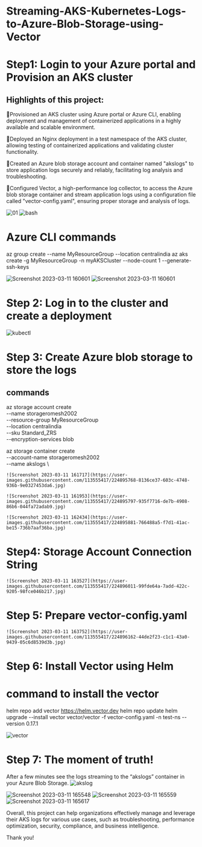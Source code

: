 # Streaming-AKS-Kubernetes-Logs-to-Azure-Blob-Storage-using-Vector

# Step1: Login to your Azure portal and Provision an AKS cluster
## Highlights of this project:

🚀Provisioned an AKS cluster using Azure portal or Azure CLI, enabling deployment and management of containerized applications in a highly available and scalable environment.

🚀Deployed an Nginx deployment in a test namespace of the AKS cluster, allowing testing of containerized applications and validating cluster functionality.

🚀Created an Azure blob storage account and container named "akslogs" to store application logs securely and reliably, facilitating log analysis and troubleshooting.

🚀Configured Vector, a high-performance log collector, to access the Azure blob storage container and stream application logs using a configuration file called "vector-config.yaml", ensuring proper storage and analysis of logs.

![01](https://user-images.githubusercontent.com/113555417/224894937-10147d85-0695-406f-8331-5f95b9679f6d.jpg)
![bash](https://user-images.githubusercontent.com/113555417/224894946-ccc2046e-924e-4265-aa42-9ed7121c6aeb.jpg)


# Azure CLI commands
az group create --name MyResourceGroup --location centralindia
az aks create -g MyResourceGroup -n myAKSCluster  --node-count 1 --generate-ssh-keys

![Screenshot 2023-03-11 160601](https://user-images.githubusercontent.com/113555417/224895148-57c8c3d7-6981-4a09-9281-8b14c3131f93.jpg)
![Screenshot 2023-03-11 160601](https://user-images.githubusercontent.com/113555417/224895656-89f5bfbf-1e13-47a3-b84d-e2f634a3a0a4.jpg)


# Step 2: Log in to the cluster and create a deployment
![kubectl](https://user-images.githubusercontent.com/113555417/224895345-e4708dca-cc90-4fc7-86c6-e0eae6596c5f.jpg)


# Step 3: Create Azure blob storage to store the logs
  ## commands
  
az storage account create \
    --name storageromesh2002 \
    --resource-group MyResourceGroup \
    --location centralindia \
    --sku Standard_ZRS \
    --encryption-services blob

az storage container create \
    --account-name storageromesh2002 \
    --name akslogs \
    
    
    ![Screenshot 2023-03-11 161717](https://user-images.githubusercontent.com/113555417/224895768-8136ce37-603c-4748-936b-9e0327453da6.jpg)
    
    ![Screenshot 2023-03-11 161953](https://user-images.githubusercontent.com/113555417/224895797-935f7716-de7b-4908-86b6-044fa72adab9.jpg)
    
    ![Screenshot 2023-03-11 162434](https://user-images.githubusercontent.com/113555417/224895881-766488a5-f7d1-41ac-be15-736b7aaf36ba.jpg)

# Step4: Storage Account Connection String

    ![Screenshot 2023-03-11 163527](https://user-images.githubusercontent.com/113555417/224896011-99fde64a-7add-422c-9205-98fce046b217.jpg)

# Step 5: Prepare vector-config.yaml

    ![Screenshot 2023-03-11 163752](https://user-images.githubusercontent.com/113555417/224896162-44de2f23-c1c1-43a0-9439-05c6d8539d3b.jpg)
    
# Step 6: Install Vector using Helm
  # command to install the vector
  
  
helm repo add vector https://helm.vector.dev
helm repo update
helm upgrade --install vector vector/vector -f vector-config.yaml -n test-ns --version 0.17.1

![vector](https://user-images.githubusercontent.com/113555417/224896377-9d7b8a4f-c257-43a3-b412-243219930c0b.jpg)

# Step 7: The moment of truth!
After a few minutes see the logs streaming to the “akslogs” container in your Azure Blob Storage. 
![akslog](https://user-images.githubusercontent.com/113555417/224896668-9817392c-b7bb-46d6-8832-c83d1996c458.jpg)

![Screenshot 2023-03-11 165548](https://user-images.githubusercontent.com/113555417/224896820-c9353236-a940-44db-8281-e4cc97a43e04.jpg)
![Screenshot 2023-03-11 165559](https://user-images.githubusercontent.com/113555417/224896831-49950a41-a1da-4f94-b1c0-069e9ba3282c.jpg)
![Screenshot 2023-03-11 165617](https://user-images.githubusercontent.com/113555417/224896847-44b1dd88-2fa5-4095-b7c4-1dee854cf573.jpg)

Overall, this project can help organizations effectively manage and leverage their AKS logs for various use cases, such as troubleshooting, performance optimization, security, compliance, and business intelligence.


Thank you!


